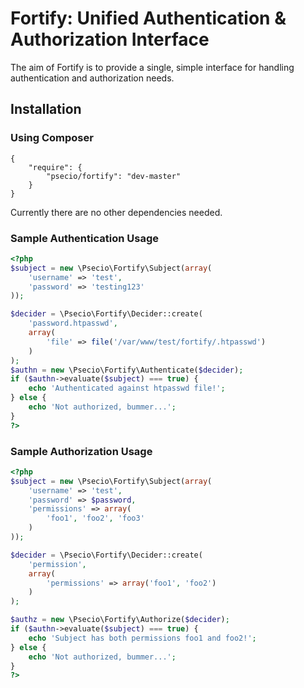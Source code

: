Fortify: Unified Authentication & Authorization Interface
===========================

The aim of Fortify is to provide a single, simple interface for handling authentication
and authorization needs.

Installation
------------

### Using Composer

```
{
    "require": {
        "psecio/fortify": "dev-master"
    }
}
```

Currently there are no other dependencies needed.

### Sample Authentication Usage

```php
<?php
$subject = new \Psecio\Fortify\Subject(array(
	'username' => 'test',
	'password' => 'testing123'
));

$decider = \Psecio\Fortify\Decider::create(
	'password.htpasswd',
	array(
		'file' => file('/var/www/test/fortify/.htpasswd')
	)
);
$authn = new \Psecio\Fortify\Authenticate($decider);
if ($authn->evaluate($subject) === true) {
	echo 'Authenticated against htpasswd file!';
} else {
	echo 'Not authorized, bummer...';
}
?>
```

### Sample Authorization Usage

```php
<?php
$subject = new \Psecio\Fortify\Subject(array(
	'username' => 'test',
	'password' => $password,
	'permissions' => array(
		'foo1', 'foo2', 'foo3'
	)
));

$decider = \Psecio\Fortify\Decider::create(
	'permission',
	array(
		'permissions' => array('foo1', 'foo2')
	)
);

$authz = new \Psecio\Fortify\Authorize($decider);
if ($authn->evaluate($subject) === true) {
	echo 'Subject has both permissions foo1 and foo2!';
} else {
	echo 'Not authorized, bummer...';
}
?>
```